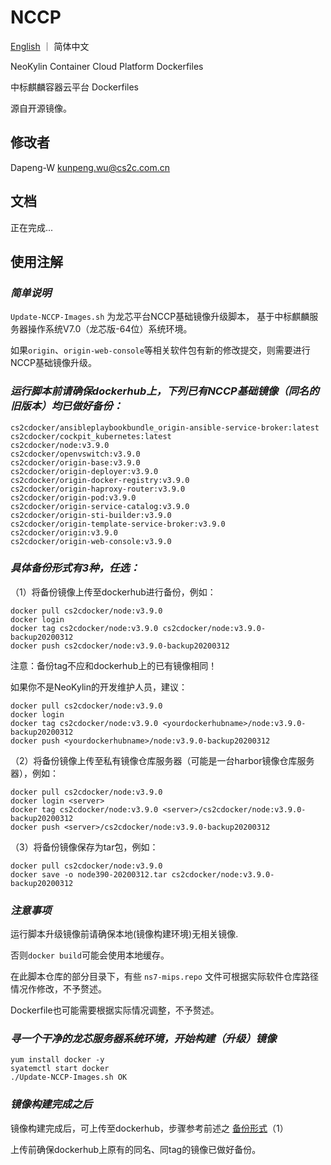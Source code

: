 # NCCP

[English](./README.md) ｜ 简体中文

 NeoKylin Container Cloud Platform Dockerfiles

 中标麒麟容器云平台 Dockerfiles

源自开源镜像。

修改者
------
Dapeng-W <kunpeng.wu@cs2c.com.cn>


文档
----
正在完成...


使用注解
--------
### ***简单说明*** 

 `Update-NCCP-Images.sh` 为龙芯平台NCCP基础镜像升级脚本，
 基于中标麒麟服务器操作系统V7.0（龙芯版-64位）系统环境。

如果`origin`、`origin-web-console`等相关软件包有新的修改提交，则需要进行NCCP基础镜像升级。


### ***运行脚本前请确保dockerhub上，下列已有NCCP基础镜像（同名的旧版本）均已做好备份：*** 

    cs2cdocker/ansibleplaybookbundle_origin-ansible-service-broker:latest
    cs2cdocker/cockpit_kubernetes:latest
    cs2cdocker/node:v3.9.0
    cs2cdocker/openvswitch:v3.9.0
    cs2cdocker/origin-base:v3.9.0
    cs2cdocker/origin-deployer:v3.9.0
    cs2cdocker/origin-docker-registry:v3.9.0
    cs2cdocker/origin-haproxy-router:v3.9.0
    cs2cdocker/origin-pod:v3.9.0
    cs2cdocker/origin-service-catalog:v3.9.0
    cs2cdocker/origin-sti-builder:v3.9.0
    cs2cdocker/origin-template-service-broker:v3.9.0
    cs2cdocker/origin:v3.9.0
    cs2cdocker/origin-web-console:v3.9.0



### ***具体备份形式有3种，任选：*** 

 （1）将备份镜像上传至dockerhub进行备份，例如：
 
    docker pull cs2cdocker/node:v3.9.0
    docker login
    docker tag cs2cdocker/node:v3.9.0 cs2cdocker/node:v3.9.0-backup20200312
    docker push cs2cdocker/node:v3.9.0-backup20200312
   
 注意：备份tag不应和dockerhub上的已有镜像相同！

 如果你不是NeoKylin的开发维护人员，建议：
 
    docker pull cs2cdocker/node:v3.9.0
    docker login
    docker tag cs2cdocker/node:v3.9.0 <yourdockerhubname>/node:v3.9.0-backup20200312
    docker push <yourdockerhubname>/node:v3.9.0-backup20200312
 

 （2）将备份镜像上传至私有镜像仓库服务器（可能是一台harbor镜像仓库服务器），例如：
 
    docker pull cs2cdocker/node:v3.9.0
    docker login <server>
    docker tag cs2cdocker/node:v3.9.0 <server>/cs2cdocker/node:v3.9.0-backup20200312
    docker push <server>/cs2cdocker/node:v3.9.0-backup20200312
    

（3）将备份镜像保存为tar包，例如：

    docker pull cs2cdocker/node:v3.9.0
    docker save -o node390-20200312.tar cs2cdocker/node:v3.9.0-backup20200312


### ***注意事项*** 

 运行脚本升级镜像前请确保本地(镜像构建环境)无相关镜像.

 否则`docker build`可能会使用本地缓存。

 在此脚本仓库的部分目录下，有些 `ns7-mips.repo` 文件可根据实际软件仓库路径情况作修改，不予赘述。

 Dockerfile也可能需要根据实际情况调整，不予赘述。


### ***寻一个干净的龙芯服务器系统环境，开始构建（升级）镜像*** 

    yum install docker -y
    syatemctl start docker
    ./Update-NCCP-Images.sh OK


### ***镜像构建完成之后*** 

 镜像构建完成后，可上传至dockerhub，步骤参考前述之 [备份形式](https://github.com/Dapeng-W/nccp/blob/master/README_zh_CN.md#%E5%85%B7%E4%BD%93%E5%A4%87%E4%BB%BD%E5%BD%A2%E5%BC%8F%E6%9C%893%E7%A7%8D%E4%BB%BB%E9%80%89)（1）

 上传前确保dockerhub上原有的同名、同tag的镜像已做好备份。


